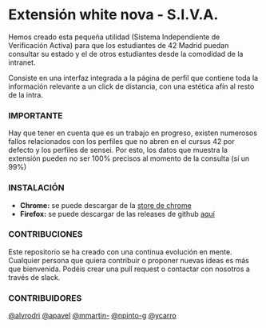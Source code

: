 # Extensión white nova - S.I.V.A.

Hemos creado esta pequeña utilidad (Sistema Independiente de Verificación Activa) para que los estudiantes de 42 Madrid puedan consultar su estado y el de otros estudiantes desde la comodidad de la intranet.

Consiste en una interfaz integrada a la página de perfil que contiene toda la información relevante a un click de distancia, con una estética afín al resto de la intra.

### IMPORTANTE

Hay que tener en cuenta que es un trabajo en progreso, existen numerosos fallos relacionados con los perfiles que no abren en el cursus 42 por defecto y los perfiles de sensei. Por esto, los datos que muestra la extensión pueden no ser 100% precisos al momento de la consulta (sí un 99%)

### INSTALACIÓN

- **Chrome:** se puede descargar de la [store de chrome](https://chrome.google.com/webstore/detail/intra42nova/fnehnflgpiaemngoknikolkcgcigabhc)
- **Firefox:** se puede descargar de las releases de github [aquí](https://github.com/Bidijoe45/white-nova-extension/releases/download/1.0.0/intra42whitenova-1.0.xpi)


### CONTRIBUCIONES

Este repositorio se ha creado con una continua evolución en mente. Cualquier persona que quiera contribuir o proponer nuevas ideas es más que bienvenida. Podéis crear una pull request o contactar con nosotros a través de slack.

### CONTRIBUIDORES

[@alvrodri](https://github.com/alvrodri)
[@apavel](https://github.com/Bidijoe45)
[@mmartin-](https://github.com/Mariomm-marti)
[@npinto-g](https://github.com/bororama)
[@ycarro](https://github.com/m00nbyt3)
